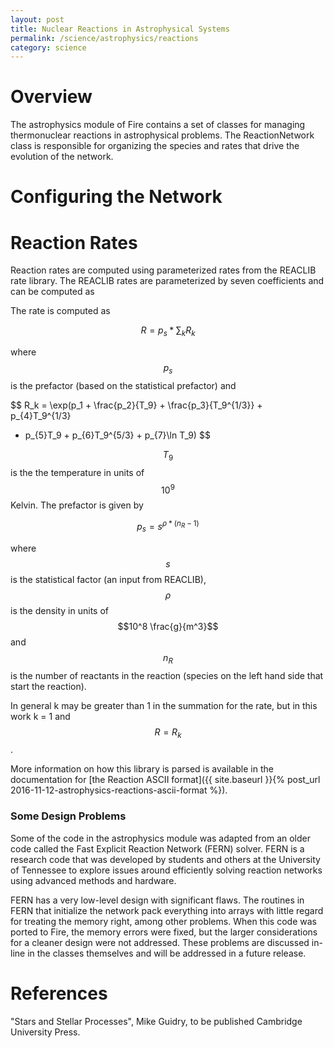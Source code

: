 ```yaml
---
layout: post
title: Nuclear Reactions in Astrophysical Systems
permalink: /science/astrophysics/reactions
category: science
---
```


# Overview

The astrophysics module of Fire contains a set of classes for managing
thermonuclear reactions in astrophysical problems. The ReactionNetwork
class is responsible for organizing the species and rates that drive the
evolution of the network. 

# Configuring the Network

# Reaction Rates

Reaction rates are computed using parameterized rates from the REACLIB rate
library. The REACLIB rates are parameterized by seven coefficients and can
be computed as 

The rate is computed as

$$ R = p_s*\sum_k R_k $$

where $$p_s$$ is the prefactor (based on the statistical prefactor) and

$$ R_k = \exp(p_1 + \frac{p_2}{T_9} + \frac{p_3}{T_9^{1/3}} + p_{4}T_9^{1/3}
 + p_{5}T_9 + p_{6}T_9^{5/3} + p_{7}\ln T_9) $$

$$T_9$$ is the the temperature in units of $$10^9$$ Kelvin. The prefactor is
given by

$$ p_s = s^{\rho*(n_R -1)} $$

where $$s$$ is the statistical factor (an input from REACLIB), $$\rho$$ is the
density in units of $$10^8 \frac{g}{m^3}$$ and $$n_R$$ is the number of
reactants in the reaction (species on the left hand side that start the 
reaction).

In general k may be greater than 1 in the summation for the rate, but in this work k = 1 and $$R = R_k$$. 

More information on how this library is parsed is available in the documentation for [the Reaction ASCII format]({{ site.baseurl }}{% post_url 2016-11-12-astrophysics-reactions-ascii-format %}).

### Some Design Problems

Some of the code in the astrophysics module was adapted from an older code
called the Fast Explicit Reaction Network (FERN) solver. FERN is a research
code that was developed by students and others at the University of Tennessee
to explore issues around efficiently solving reaction networks using
advanced methods and hardware.

FERN has a very low-level design with significant flaws. The routines in 
FERN that initialize the network pack everything into arrays with little
regard for treating the memory right, among other problems. When this
code was ported to Fire, the memory errors were fixed, but the larger
considerations for a cleaner design were not addressed. These problems are
discussed in-line in the classes themselves and will be addressed in a
future release.

# References

"Stars and Stellar Processes", Mike Guidry, to be published Cambridge University Press.
